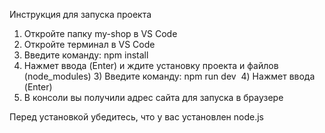 Инструкция для запуска проекта
1) Откройте папку my-shop в VS Code
2) Откройте терминал в VS Code
5) Введите команду: npm install
4) Нажмет ввода (Enter) и ждите установку проекта и файлов (node_modules)
3) Введите команду: npm run dev 
4) Нажмет ввода (Enter)
5) В консоли вы получили адрес сайта для запуска в браузере

Перед установкой убедитесь, что у вас установлен node.js
